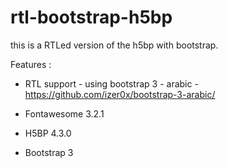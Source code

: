 rtl-bootstrap-h5bp
==================

this is a RTLed version of the h5bp with bootstrap.

Features : 
* RTL support - using bootstrap 3 - arabic - https://github.com/izer0x/bootstrap-3-arabic/

* Fontawesome 3.2.1
* H5BP 4.3.0
* Bootstrap 3
